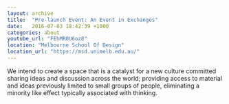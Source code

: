 ```yaml
---
layout: archive
title:  "Pre-launch Event: An Event in Exchanges"
date:   2016-07-03 18:42:39 +1000
categories: about
youtube_url: "FEhMR0U6oz8"
location: "Melbourne School Of Design"
location_url: "https://msd.unimelb.edu.au/"
---
```


We intend to create a space that is a catalyst for a new culture committed sharing ideas and discussion across the world; providing access to material and ideas previously limited to small groups of people, eliminating a minority like effect typically associated with thinking.
